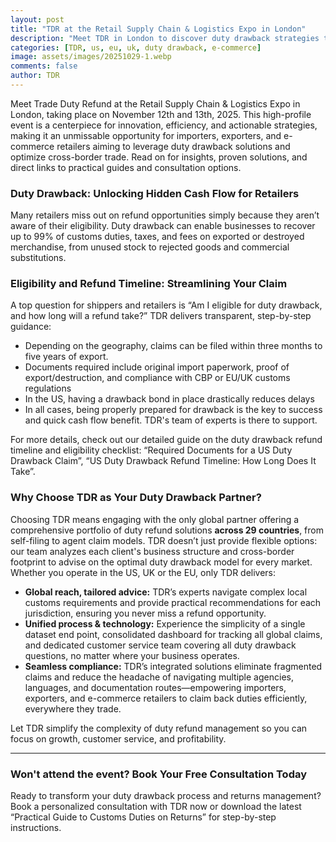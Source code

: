 ```yaml
---
layout: post
title: "TDR at the Retail Supply Chain & Logistics Expo in London"
description: "Meet TDR in London to discover duty drawback strategies that help retailers and e-commerce sellers recover up to 99% of customs duties. Free consultations, practical guides, and global claim support."
categories: [TDR, us, eu, uk, duty drawback, e-commerce]
image: assets/images/20251029-1.webp
comments: false
author: TDR
---
```


Meet Trade Duty Refund at the Retail Supply Chain & Logistics Expo in London, taking place on November 12th and 13th, 2025. This high-profile event is a centerpiece for innovation, efficiency, and actionable strategies, making it an unmissable opportunity for importers, exporters, and e-commerce retailers aiming to leverage duty drawback solutions and optimize cross-border trade. Read on for insights, proven solutions, and direct links to practical guides and consultation options.

### Duty Drawback: Unlocking Hidden Cash Flow for Retailers

Many retailers miss out on refund opportunities simply because they aren’t aware of their eligibility. Duty drawback can enable businesses to recover up to 99% of customs duties, taxes, and fees on exported or destroyed merchandise, from unused stock to rejected goods and commercial substitutions. 

### Eligibility and Refund Timeline: Streamlining Your Claim

A top question for shippers and retailers is “Am I eligible for duty drawback, and how long will a refund take?” TDR delivers transparent, step-by-step guidance:

- Depending on the geography, claims can be filed within three months to five years of export.
- Documents required include original import paperwork, proof of export/destruction, and compliance with CBP or EU/UK customs regulations
- In the US, having a drawback bond in place drastically reduces delays
- In all cases, being properly prepared for drawback is the key to success and quick cash flow benefit. TDR's team of experts is there to support.

For more details, check out our detailed guide on the duty drawback refund timeline and eligibility checklist: “Required Documents for a US Duty Drawback Claim”, “US Duty Drawback Refund Timeline: How Long Does It Take”.

### Why Choose TDR as Your Duty Drawback Partner?

Choosing TDR means engaging with the only global partner offering a comprehensive portfolio of duty refund solutions **across 29 countries**, from self-filing to agent claim models. TDR doesn’t just provide flexible options: our team analyzes each client's business structure and cross-border footprint to advise on the optimal duty drawback model for every market. Whether you operate in the US, UK or the EU, only TDR delivers:

- **Global reach, tailored advice:** TDR’s experts navigate complex local customs requirements and provide practical recommendations for each jurisdiction, ensuring you never miss a refund opportunity.
- **Unified process & technology:** Experience the simplicity of a single dataset end point, consolidated dashboard for tracking all global claims, and dedicated customer service team covering all duty drawback questions, no matter where your business operates.
- **Seamless compliance:** TDR’s integrated solutions eliminate fragmented claims and reduce the headache of navigating multiple agencies, languages, and documentation routes—empowering importers, exporters, and e-commerce retailers to claim back duties efficiently, everywhere they trade.

Let TDR simplify the complexity of duty refund management so you can focus on growth, customer service, and profitability.

***

### Won't attend the event? Book Your Free Consultation Today

Ready to transform your duty drawback process and returns management? Book a personalized consultation with TDR now or download the latest “Practical Guide to Customs Duties on Returns” for step-by-step instructions.

